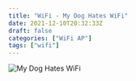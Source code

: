```yaml
---
title: "WiFi - My Dog Hates WiFi"
date: 2021-12-10T20:32:33Z
draft: false
categories: ["WiFi AP"]
tags: ["wifi"]
---
```


![My Dog Hates WiFi](/img/wifiap/wifi-mydoghateswifi.png)
